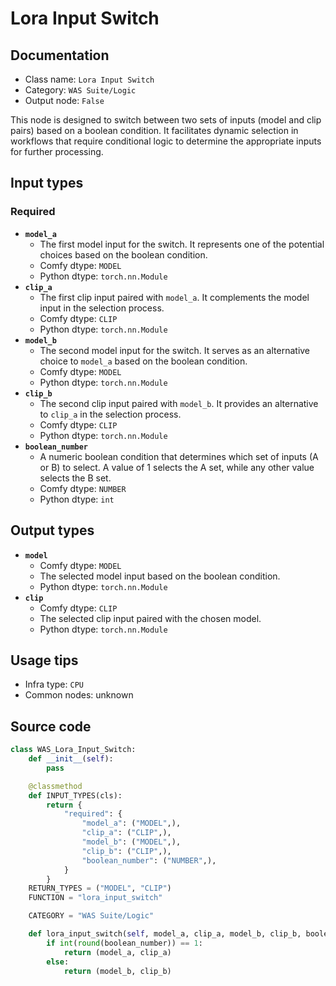 # Lora Input Switch
## Documentation
- Class name: `Lora Input Switch`
- Category: `WAS Suite/Logic`
- Output node: `False`

This node is designed to switch between two sets of inputs (model and clip pairs) based on a boolean condition. It facilitates dynamic selection in workflows that require conditional logic to determine the appropriate inputs for further processing.
## Input types
### Required
- **`model_a`**
    - The first model input for the switch. It represents one of the potential choices based on the boolean condition.
    - Comfy dtype: `MODEL`
    - Python dtype: `torch.nn.Module`
- **`clip_a`**
    - The first clip input paired with `model_a`. It complements the model input in the selection process.
    - Comfy dtype: `CLIP`
    - Python dtype: `torch.nn.Module`
- **`model_b`**
    - The second model input for the switch. It serves as an alternative choice to `model_a` based on the boolean condition.
    - Comfy dtype: `MODEL`
    - Python dtype: `torch.nn.Module`
- **`clip_b`**
    - The second clip input paired with `model_b`. It provides an alternative to `clip_a` in the selection process.
    - Comfy dtype: `CLIP`
    - Python dtype: `torch.nn.Module`
- **`boolean_number`**
    - A numeric boolean condition that determines which set of inputs (A or B) to select. A value of 1 selects the A set, while any other value selects the B set.
    - Comfy dtype: `NUMBER`
    - Python dtype: `int`
## Output types
- **`model`**
    - Comfy dtype: `MODEL`
    - The selected model input based on the boolean condition.
    - Python dtype: `torch.nn.Module`
- **`clip`**
    - Comfy dtype: `CLIP`
    - The selected clip input paired with the chosen model.
    - Python dtype: `torch.nn.Module`
## Usage tips
- Infra type: `CPU`
- Common nodes: unknown


## Source code
```python
class WAS_Lora_Input_Switch:
    def __init__(self):
        pass

    @classmethod
    def INPUT_TYPES(cls):
        return {
            "required": {
                "model_a": ("MODEL",),
                "clip_a": ("CLIP",),
                "model_b": ("MODEL",),
                "clip_b": ("CLIP",),
                "boolean_number": ("NUMBER",),
            }
        }
    RETURN_TYPES = ("MODEL", "CLIP")
    FUNCTION = "lora_input_switch"

    CATEGORY = "WAS Suite/Logic"

    def lora_input_switch(self, model_a, clip_a, model_b, clip_b, boolean_number=1):
        if int(round(boolean_number)) == 1:
            return (model_a, clip_a)
        else:
            return (model_b, clip_b)

```
